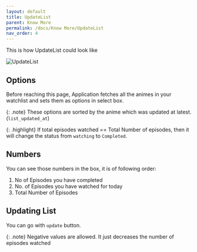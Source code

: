 ```yaml
---
layout: default
title: UpdateList
parent: Know More
permalink: /docs/Know More/UpdateList
nav_order: 4
---
```


This is how UpdateList could look like 
<br>

![UpdateList](../../../assets/update_list.jpg "UpdateList Page")



## Options

Before reaching this page, Application fetches all the animes in your watchlist and sets them as options in select box.

{: .note}
These options are sorted by the anime which was updated at latest.(`list_updated_at`)

{: .highlight}
If total episodes watched == Total Number of episodes, then it will change the status from `watching` to `Completed`.

## Numbers

You can see those numbers in the box,  it is of following order:
1. No of Episodes you have completed
2. No. of Episodes you have watched for today
3. Total Number of Episodes

## Updating List

You can go with `update` button.

{: .note}
Negative values are allowed. It just decreases the number of episodes watched

